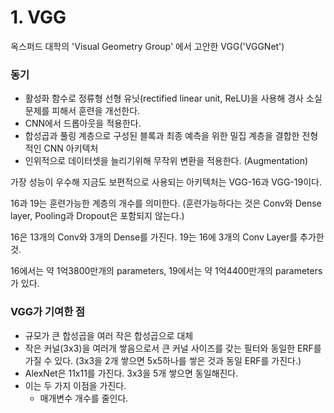 # 1. VGG

옥스퍼드 대학의 'Visual Geometry Group' 에서 고안한 VGG('VGGNet')



### 동기

- 활성화 함수로 정류형 선형 유닛(rectified linear unit, ReLU)을 사용해 경사 소실 문제를 피해서 훈련을 개선한다.
- CNN에서 드롭아웃을 적용한다.
- 합성곱과 풀링 계층으로 구성된 블록과 최종 예측을 위한 밀집 계층을 결합한 전형적인 CNN 아키텍처
- 인위적으로 데이터셋을 늘리기위해 무작위 변환을 적용한다. (Augmentation)



가장 성능이 우수해 지금도 보편적으로 사용되는 아키텍처는 VGG-16과 VGG-19이다.

16과 19는 훈련가능한 계층의 개수를 의미한다. (훈련가능하다는 것은 Conv와 Dense layer, Pooling과 Dropout은 포함되지 않는다.)

16은 13개의 Conv와 3개의 Dense를 가진다. 19는 16에 3개의 Conv Layer를 추가한 것.

16에서는 약 1억3800만개의 parameters, 19에서는 약 1억4400만개의 parameters가 있다.



### VGG가 기여한 점

-  규모가 큰 합성곱을 여러 작은 합성곱으로 대체
  - 작은 커널(3x3)을 여러개 쌓음으로서 큰 커널 사이즈를 갖는 필터와 동일한 ERF를 가질 수  있다. (3x3을 2개 쌓으면 5x5하나를 쌓은 것과 동일 ERF를 가진다.)
  - AlexNet은 11x11를 가진다. 3x3을 5개 쌓으면 동일해진다.
  - 이는 두 가지 이점을 가진다.
    - 매개변수 개수를 줄인다.

